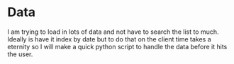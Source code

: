 # Data 

I am trying to load in lots of data and not have to search the list to much. Ideally is have it index by date but to do that on the client time takes a eternity so I will make a quick python script to handle the data before it hits the user.